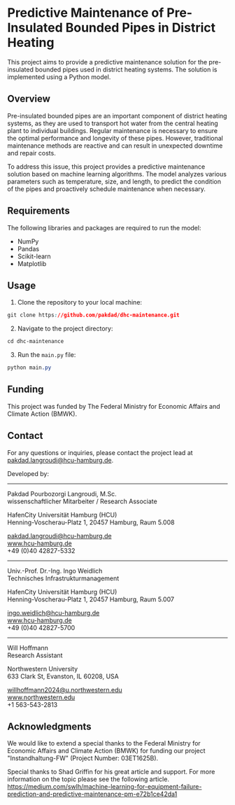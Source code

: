 # Predictive Maintenance of Pre-Insulated Bounded Pipes in District Heating

This project aims to provide a predictive maintenance solution for the pre-insulated bounded pipes used in district heating systems. The solution is implemented using a Python model.

## Overview
Pre-insulated bounded pipes are an important component of district heating systems, as they are used to transport hot water from the central heating plant to individual buildings. Regular maintenance is necessary to ensure the optimal performance and longevity of these pipes. However, traditional maintenance methods are reactive and can result in unexpected downtime and repair costs.

To address this issue, this project provides a predictive maintenance solution based on machine learning algorithms. The model analyzes various parameters such as temperature, size, and length, to predict the condition of the pipes and proactively schedule maintenance when necessary.

## Requirements
The following libraries and packages are required to run the model:
- NumPy
- Pandas
- Scikit-learn
- Matplotlib

## Usage
1. Clone the repository to your local machine:
```css
git clone https://github.com/pakdad/dhc-maintenance.git
```

2. Navigate to the project directory:
```css
cd dhc-maintenance
```
3. Run the `main.py` file:
```css
python main.py
```
## Funding
This project was funded by The Federal Ministry for Economic Affairs and Climate Action (BMWK).

## Contact
For any questions or inquiries, please contact the project lead at pakdad.langroudi@hcu-hamburg.de.


Developed by:  
__________________
Pakdad Pourbozorgi Langroudi, M.Sc.  
wissenschaftlicher Mitarbeiter / Research Associate  
  
HafenCity Universität Hamburg (HCU)  
Henning-Voscherau-Platz 1, 20457 Hamburg, Raum 5.008  
  
pakdad.langroudi@hcu-hamburg.de  
www.hcu-hamburg.de  
+49 (0)40 42827-5332  
__________________
Univ.-Prof. Dr.-Ing. Ingo Weidlich  
Technisches Infrastrukturmanagement  
  
HafenCity Universität Hamburg (HCU)  
Henning-Voscherau-Platz 1, 20457 Hamburg, Raum 5.007  
  
ingo.weidlich@hcu-hamburg.de  
www.hcu-hamburg.de  
+49 (0)40 42827-5700  
__________________
Will Hoffmann  
Research Assistant  
  
Northwestern University  
633 Clark St, Evanston, IL 60208, USA  
  
willhoffmann2024@u.northwestern.edu  
www.northwestern.edu  
+1 563-543-2813  

## Acknowledgments
We would like to extend a special thanks to the Federal Ministry for Economic Affairs and Climate Action (BMWK) for funding our project "Instandhaltung-FW" (Project Number: 03ET1625B).

Special thanks to Shad Griffin for his great article and support.
For more information on the topic please see the following article.
https://medium.com/swlh/machine-learning-for-equipment-failure-prediction-and-predictive-maintenance-pm-e72b1ce42da1
